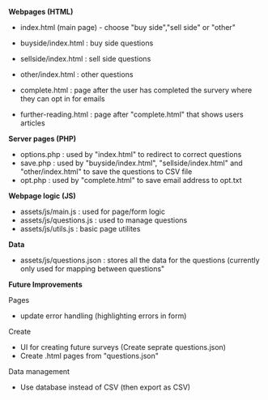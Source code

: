 **Webpages (HTML)** 
* index.html (main page) - choose "buy side","sell side" or "other" 

* buyside/index.html : buy side questions
* sellside/index.html : sell side questions
* other/index.html : other questions

* complete.html : page after the user has completed the survery where they can opt in for emails
* further-reading.html : page after "complete.html" that shows users articles 

**Server pages (PHP)** 
* options.php : used by "index.html" to redirect to correct questions
* save.php : used by "buyside/index.html", "sellside/index.html" and "other/index.html" to save the questions to CSV file
* opt.php : used by "complete.html" to save email address to opt.txt

**Webpage logic (JS)** 
* assets/js/main.js : used for page/form logic 
* assets/js/questions.js : used to manage questions
* assets/js/utils.js : basic page utilites 

**Data**
* assets/js/questions.json : stores all the data for the questions (currently only used for mapping between questions"

**Future Improvements** 

Pages
* update error handling (highlighting errors in form)

Create
* UI for creating future surveys (Create seprate questions.json)
* Create .html pages from "questions.json" 

Data management
* Use database instead of CSV (then export as CSV)
